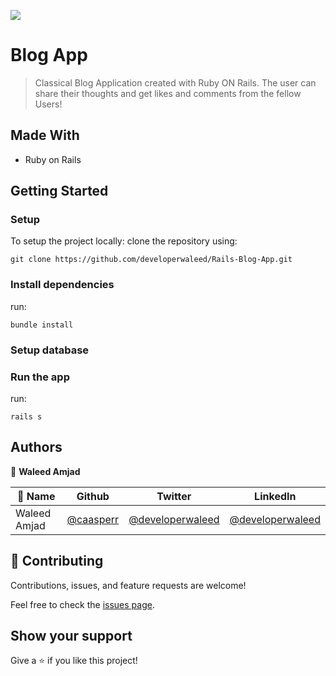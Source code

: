 ![](https://img.shields.io/badge/Microverse-blueviolet)

# Blog App

> Classical Blog Application created with Ruby ON Rails. The user can share their thoughts and get likes and comments from the fellow Users!

## Made With

- Ruby on Rails

## Getting Started

### Setup

To setup the project locally: clone the repository using:

```
git clone https://github.com/developerwaleed/Rails-Blog-App.git
```

### Install dependencies
run:
```
bundle install
```

### Setup database


### Run the app
run:
```
rails s
```

## Authors

👤 **Waleed Amjad**

| 👤 Name | Github | Twitter | LinkedIn |
|------|--------|---------|----------|
|Waleed Amjad|[@caasperr](https://github.com/developerwaleed)|[@developerwaleed](https://twitter.com/developerwaleed)|[@developerwaleed](https://www.linkedin.com/in/developerwaleed/)|


## 🤝 Contributing

Contributions, issues, and feature requests are welcome!

Feel free to check the [issues page](../../issues/).

## Show your support

Give a ⭐️ if you like this project!
